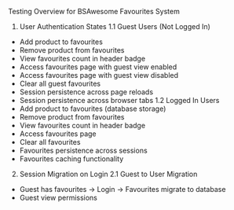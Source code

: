 Testing Overview for BSAwesome Favourites System
1. User Authentication States
1.1 Guest Users (Not Logged In)
- Add product to favourites
- Remove product from favourites
- View favourites count in header badge
- Access favourites page with guest view enabled
- Access favourites page with guest view disabled
- Clear all guest favourites
- Session persistence across page reloads
- Session persistence across browser tabs
1.2 Logged In Users
- Add product to favourites (database storage)
- Remove product from favourites
- View favourites count in header badge
- Access favourites page
- Clear all favourites
- Favourites persistence across sessions
- Favourites caching functionality
2. Session Migration on Login
2.1 Guest to User Migration
- Guest has favourites → Login → Favourites migrate to database
- Guest view permissions